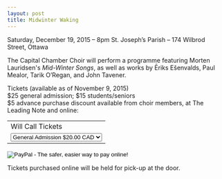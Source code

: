 ```yaml
---
layout: post
title: Midwinter Waking
---
```


Saturday, December 19, 2015 – 8pm
St. Joseph’s Parish – 174 Wilbrod Street, Ottawa       

The Capital Chamber Choir will perform a programme featuring Morten Lauridsen's _Mid-Winter Songs_, as well as works by Ēriks Ešenvalds, Paul Mealor, Tarik O’Regan, and John Tavener.

Tickets (available as of November 9, 2015)        
$25 general admission; $15 students/seniors        
$5 advance purchase discount available from choir members, at The Leading Note and online:

<form target="paypal" action="https://www.paypal.com/cgi-bin/webscr" method="post" class="payPalForm">
	<input type="hidden" name="cmd" value="_s-xclick" />
	<input type="hidden" name="hosted_button_id" value="FPRN8LDJ7P37E" />
	<table>
		<tr><td><input type="hidden" name="on0" value="Will Call Tickets" />Will Call Tickets</td></tr>
		<tr><td><select name="os0">
			<option value="General Admission">General Admission $20.00 CAD</option>
			<option value="Seniors">Seniors $10.00 CAD</option>
			<option value="Students">Students $10.00 CAD</option>
		</select> </td></tr>
	</table>
	<input type="hidden" name="currency_code" value="CAD" />
	<input type="image" src="https://www.paypalobjects.com/en_US/i/btn/btn_cart_LG.gif" border="0" name="submit" alt="PayPal - The safer, easier way to pay online!" />
	<img alt="" border="0" src="https://www.paypalobjects.com/en_US/i/scr/pixel.gif" width="1" height="1" />
</form>

Tickets purchased online will be held for pick-up at the door.
